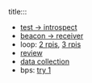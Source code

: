 title:::

- [test -> introspect](./test-introspect.md)
- [beacon -> receiver](./beacon-receiver.md)
- loop: [2 rpis](./loop-2.md), [3 rpis](./loop-3.md)
- [review](./review.md)
- [data collection](./data-collection.md)
- bps: [try 1](./bps-1.md)